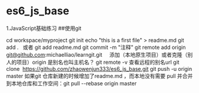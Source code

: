 # es6_js_base
1.JavaScript基础练习
##使用git

cd workspace/myproject
git init
echo "this is a first file" > readme.md
git add .   或者  git add readme.md
git commit -m "注释"
git remote add origin git@github.com:michaelliao/learngit.git     添加（本地原生项目）或者克隆（别人的项目）origin 是别名也叫主机名？  git remote -v 查看远程的别名url
git clone  https://github.com/zhaowenjun333/es6_js_base.git 
git push -u origin master 
如果git 仓库新建的时候增加了readme.md ，而本地没有需要 pull 并合并到本地仓库和工作空间：git pull --rebase origin master

